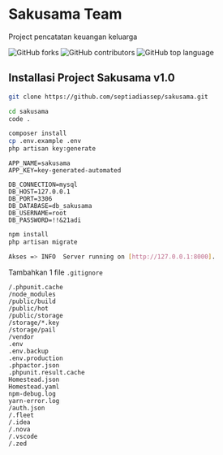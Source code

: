 # Sakusama Team
Project pencatatan keuangan keluarga 

![GitHub forks](https://img.shields.io/github/forks/septiadiassep/sakusama.svg) ![GitHub contributors](https://img.shields.io/github/contributors/septiadiassep/sakusama.svg) ![GitHub top language](https://img.shields.io/github/languages/top/septiadiassep/sakusama.svg)

## Installasi Project Sakusama v1.0

```.sh
git clone https://github.com/septiadiassep/sakusama.git
```

```.sh
cd sakusama
code .
```

```.sh
composer install
cp .env.example .env
php artisan key:generate
```

```.env
APP_NAME=sakusama
APP_KEY=key-generated-automated

DB_CONNECTION=mysql
DB_HOST=127.0.0.1
DB_PORT=3306
DB_DATABASE=db_sakusama
DB_USERNAME=root
DB_PASSWORD=!!&21adi
```

```.sh
npm install
php artisan migrate

Akses => INFO  Server running on [http://127.0.0.1:8000]. 
```

Tambahkan 1 file `.gitignore`

```.gitignore
/.phpunit.cache
/node_modules
/public/build
/public/hot
/public/storage
/storage/*.key
/storage/pail
/vendor
.env
.env.backup
.env.production
.phpactor.json
.phpunit.result.cache
Homestead.json
Homestead.yaml
npm-debug.log
yarn-error.log
/auth.json
/.fleet
/.idea
/.nova
/.vscode
/.zed
```
